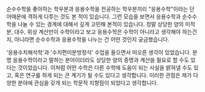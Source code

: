 순수수학을 좋아하는 학우분과 응용수학을 전공하는 학우분끼리 "응용수학"이라는 단어때문에 격하게 다투는 것도 본 적이 있습니다. 그런 모습을 보면서 응용수학과 순수수학을 나눌 수 있는 경계에 대해서 깊게 고민해 본적이 있습니다. 정말 상당한 양의 미적분, 대수, 위상 계산만이 수학이라고 보고 응용수학은 수학이 아니라고 생각해야 하는건지, 아니라면 순수수학과 응용수학을 나누는 건 어떤 것인지 궁금했습니다. 

'응용수치해석학'과 '수치편미분방정식' 수업을 들으면서 떠오른 생각이 있었습니다. 분명 응용수학이라고 말하는 분야이더라도 상당한 양의 증명과 계산을 필요로 할 수도 있다는 것이었습니다. 이처럼 어떤 수학은 다른 수학에 도움이 되는 사실을 밝혀낼 수도 있고, 혹은 연구를 하게 되는 큰 계기가 될 수도 있다고 생각합니다. 이러한 관점은 제가 다양한 분야에 관심을 갖게 되는 학문적 지향점이 되었다고 생각합니다. 